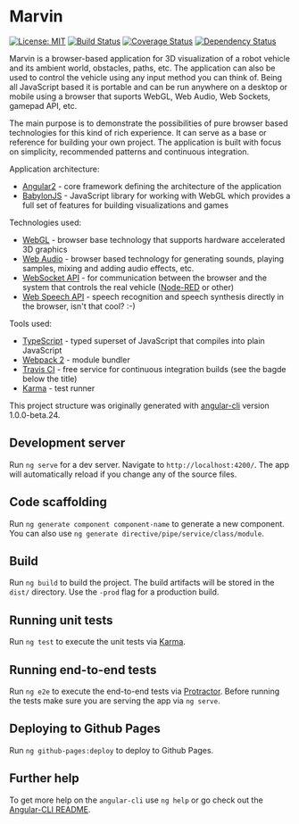 # Marvin
[![License: MIT](https://img.shields.io/badge/License-MIT-yellow.svg)](https://opensource.org/licenses/MIT)
[![Build Status](https://travis-ci.org/oliverhruby/marvin.svg?branch=master)](https://travis-ci.org/oliverhruby/marvin)
[![Coverage Status](https://coveralls.io/repos/github/oliverhruby/marvin/badge.svg?branch=master)](https://coveralls.io/github/oliverhruby/marvin?branch=master)
[![Dependency Status](https://www.versioneye.com/user/projects/5880a5cab194d40038f473f9/badge.svg?style=flat-square)](https://www.versioneye.com/user/projects/5880a5cab194d40038f473f9)

Marvin is a browser-based application for 3D visualization of a robot vehicle and its ambient world, obstacles, paths, etc. The application can also be used to control the vehicle using any input method you can think of. Being all JavaScript based it is portable and can be run anywhere on a desktop or mobile using a browser that suports WebGL, Web Audio, Web Sockets, gamepad API, etc.

The main purpose is to demonstrate the possibilities of pure browser based technologies for this kind of rich experience. It can serve as a base or reference for building your own project. The application is built with focus on simplicity, recommended patterns and continuous integration.

Application architecture:
* [Angular2](https://angular.io) - core framework defining the architecture of the application
* [BabylonJS](http://babylonjs.com) - JavaScript library for working with WebGL which provides a full set of features for building visualizations and games

Technologies used:
* [WebGL](https://en.wikipedia.org/wiki/WebGL) - browser base technology that supports hardware accelerated 3D graphics
* [Web Audio](http://webaudioapi.com) - browser based technology for generating sounds, playing samples, mixing and adding audio effects, etc.
* [WebSocket API](https://en.wikipedia.org/wiki/WebSocket) - for communication between the browser and the system that controls the real vehicle ([Node-RED](https://nodered.org) or other)
* [Web Speech API](https://developer.mozilla.org/en-US/docs/Web/API/Web_Speech_API) - speech recognition and speech synthesis directly in the browser, isn't that cool? :-)

Tools used:
* [TypeScript](https://www.typescriptlang.org/index.html) - typed superset of JavaScript that compiles into plain JavaScript
* [Webpack 2](https://webpack.js.org) - module bundler
* [Travis CI](https://travis-ci.org) - free service for continuous integration builds (see the bagde below the title)
* [Karma](http://karma-runner.github.io/1.0/index.html) - test runner



This project structure was originally generated with [angular-cli](https://github.com/angular/angular-cli) version 1.0.0-beta.24.

## Development server
Run `ng serve` for a dev server. Navigate to `http://localhost:4200/`. The app will automatically reload if you change any of the source files.

## Code scaffolding

Run `ng generate component component-name` to generate a new component. You can also use `ng generate directive/pipe/service/class/module`.

## Build

Run `ng build` to build the project. The build artifacts will be stored in the `dist/` directory. Use the `-prod` flag for a production build.

## Running unit tests

Run `ng test` to execute the unit tests via [Karma](https://karma-runner.github.io).

## Running end-to-end tests

Run `ng e2e` to execute the end-to-end tests via [Protractor](http://www.protractortest.org/).
Before running the tests make sure you are serving the app via `ng serve`.

## Deploying to Github Pages

Run `ng github-pages:deploy` to deploy to Github Pages.

## Further help

To get more help on the `angular-cli` use `ng help` or go check out the [Angular-CLI README](https://github.com/angular/angular-cli/blob/master/README.md).
